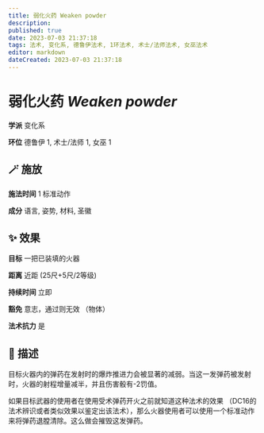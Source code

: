 ```yaml
---
title: 弱化火药 Weaken powder
description: 
published: true
date: 2023-07-03 21:37:18
tags: 法术, 变化系, 德鲁伊法术, 1环法术, 术士/法师法术, 女巫法术
editor: markdown
dateCreated: 2023-07-03 21:37:18
---
```


# **弱化火药** *Weaken powder*

**学派** 变化系 

**环位** 德鲁伊 1, 术士/法师 1, 女巫 1

## 🪄 施放

**施法时间** 1 标准动作

**成分** 语言, 姿势, 材料, 圣徽

## ✨ 效果 

**目标** 一把已装填的火器 

**距离** 近距 (25尺+5尺/2等级)  

**持续时间** 立即 

**豁免** 意志，通过则无效 （物体）

**法术抗力** 是

## 📖 描述

目标火器内的弹药在发射时的爆炸推进力会被显著的减弱。当这一发弹药被发射时，火器的射程增量减半，并且伤害骰有-2罚值。

如果目标武器的使用者在使用受术弹药开火之前就知道这种法术的效果 （DC16的法术辨识或者类似效果以鉴定出该法术），那么火器使用者可以使用一个标准动作来将弹药退膛清除。这么做会摧毁这发弹药。
    